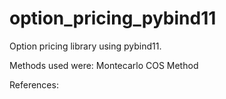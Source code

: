 # option_pricing_pybind11


Option pricing library using pybind11.

Methods used were: 
Montecarlo
COS Method



References:




